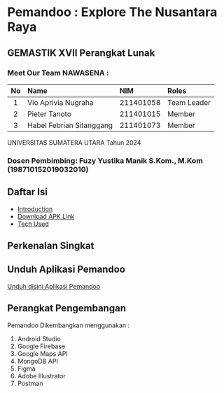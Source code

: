 # Pemandoo : Explore The Nusantara Raya
## GEMASTIK XVII Perangkat Lunak
### Meet Our Team NAWASENA : 

| No | Name | NIM | Roles |
|:--:|:------------------|:---------------|:----------------------|
|1   | Vio Aprivia Nugraha    | 211401058   | Team Leader      |
|2   | Pieter Tanoto        | 211401015   | Member      |
|3   | Habel Febrian Sitanggang       | 211401073   | Member      |

UNIVERSITAS SUMATERA UTARA
Tahun 2024
### Dosen Pembimbing: Fuzy Yustika Manik S.Kom., M.Kom (198710152019032010)

## Daftar Isi
- [Introduction](#introduction)
- [Download APK Link](#download-apk-link)
- [Tech Used](#tech-used)

## Perkenalan Singkat


## Unduh Aplikasi Pemandoo
[Unduh disini Aplikasi Pemandoo](https://github.com/PieByter/Nawasena-Pemandoo-Gemastik/releases/download/prelease/pemandoo.apk)

## Perangkat Pengembangan
Pemandoo Dikembangkan menggunakan :
1. Android Studio
2. Google Firebase
3. Google Maps API
4. MongoDB API
5. Figma
6. Adobe Illustrator
7. Postman
